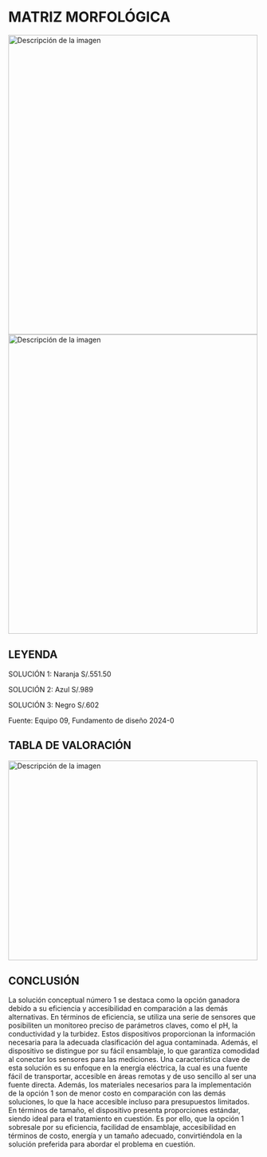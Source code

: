 # MATRIZ MORFOLÓGICA

<img width="500" height="600" src="https://github.com/Alexander-Manosalva-Peralta/Proyecto-De-Fundamentos/assets/156023729/e3681413-f1ba-45fb-bf8c-62c6b38d820a" alt="Descripción de la imagen"> 



<img width="500" height="600" src="https://github.com/Alexander-Manosalva-Peralta/Proyecto-De-Fundamentos/assets/156023729/2f5b03ba-600d-440e-a175-2d5d0b12fb43" alt="Descripción de la imagen"> 

## LEYENDA 

SOLUCIÓN 1: Naranja S/.551.50

SOLUCIÓN 2: Azul S/.989

SOLUCIÓN 3: Negro S/.602

Fuente: Equipo 09, Fundamento de diseño 2024-0

 ## TABLA DE VALORACIÓN

 <img width="500" height="400" src="https://github.com/Alexander-Manosalva-Peralta/Proyecto-De-Fundamentos/assets/156023729/a6a6bba3-4949-4e85-9885-3e7960c7f623)" alt="Descripción de la imagen"> 
 
 ## CONCLUSIÓN

 La solución conceptual número 1 se destaca como la opción ganadora debido a su eficiencia y
accesibilidad en comparación a las demás alternativas. En términos de eficiencia, se utiliza una
serie de sensores que posibiliten un monitoreo preciso de parámetros claves, como el pH, la
conductividad y la turbidez. Estos dispositivos proporcionan la información necesaria para la
adecuada clasificación del agua contaminada. Además, el dispositivo se distingue por su fácil
ensamblaje, lo que garantiza comodidad al conectar los sensores para las mediciones. Una
característica clave de esta solución es su enfoque en la energía eléctrica, la cual es una fuente
fácil de transportar, accesible en áreas remotas y de uso sencillo al ser una fuente directa.
Además, los materiales necesarios para la implementación de la opción 1 son de menor costo
en comparación con las demás soluciones, lo que la hace accesible incluso para presupuestos
limitados. En términos de tamaño, el dispositivo presenta proporciones estándar, siendo ideal
para el tratamiento en cuestión. Es por ello, que la opción 1 sobresale por su eficiencia, facilidad
de ensamblaje, accesibilidad en términos de costo, energía y un tamaño adecuado,
convirtiéndola en la solución preferida para abordar el problema en cuestión.
 
 

 
